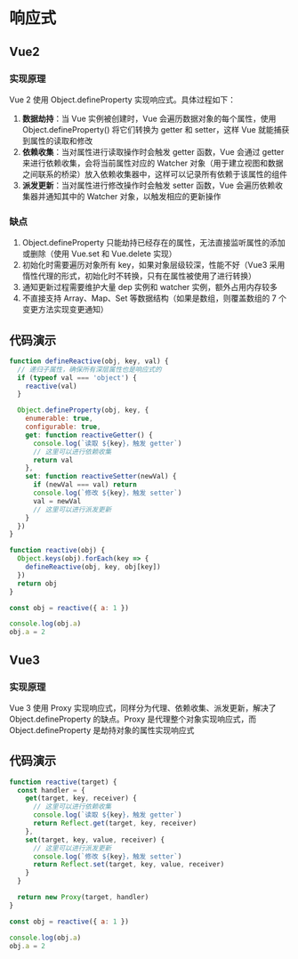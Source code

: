 # 响应式

## Vue2

### 实现原理

Vue 2 使用 Object.defineProperty 实现响应式。具体过程如下：

1. **数据劫持**：当 Vue 实例被创建时，Vue 会遍历数据对象的每个属性，使用 Object.defineProperty() 将它们转换为 getter 和 setter，这样 Vue 就能捕获到属性的读取和修改
2. **依赖收集**：当对属性进行读取操作时会触发 getter 函数，Vue 会通过 getter 来进行依赖收集，会将当前属性对应的 Watcher 对象（用于建立视图和数据之间联系的桥梁）放入依赖收集器中，这样可以记录所有依赖于该属性的组件
3. **派发更新**：当对属性进行修改操作时会触发 setter 函数，Vue 会遍历依赖收集器并通知其中的 Watcher 对象，以触发相应的更新操作

### 缺点

1. Object.defineProperty 只能劫持已经存在的属性，无法直接监听属性的添加或删除（使用 Vue.set 和 Vue.delete 实现）
2. 初始化时需要遍历对象所有 key，如果对象层级较深，性能不好（Vue3 采用惰性代理的形式，初始化时不转换，只有在属性被使用了进行转换）
3. 通知更新过程需要维护大量 dep 实例和 watcher 实例，额外占用内存较多
4. 不直接支持 Array、Map、Set 等数据结构（如果是数组，则覆盖数组的 7 个变更方法实现变更通知）

## 代码演示

```js
function defineReactive(obj, key, val) {
  // 递归子属性，确保所有深层属性也是响应式的
  if (typeof val === 'object') {
    reactive(val)
  }

  Object.defineProperty(obj, key, {
    enumerable: true,
    configurable: true,
    get: function reactiveGetter() {
      console.log(`读取 ${key}，触发 getter`)
      // 这里可以进行依赖收集
      return val
    },
    set: function reactiveSetter(newVal) {
      if (newVal === val) return
      console.log(`修改 ${key}，触发 setter`)
      val = newVal
      // 这里可以进行派发更新
    }
  })
}

function reactive(obj) {
  Object.keys(obj).forEach(key => {
    defineReactive(obj, key, obj[key])
  })
  return obj
}

const obj = reactive({ a: 1 })

console.log(obj.a)
obj.a = 2
```

## Vue3

### 实现原理

Vue 3 使用 Proxy 实现响应式，同样分为代理、依赖收集、派发更新，解决了 Object.defineProperty 的缺点。Proxy 是代理整个对象实现响应式，而 Object.defineProperty 是劫持对象的属性实现响应式

## 代码演示

```js
function reactive(target) {
  const handler = {
    get(target, key, receiver) {
      // 这里可以进行依赖收集
      console.log(`读取 ${key}，触发 getter`)
      return Reflect.get(target, key, receiver)
    },
    set(target, key, value, receiver) {
      // 这里可以进行派发更新
      console.log(`修改 ${key}，触发 setter`)
      return Reflect.set(target, key, value, receiver)
    }
  }

  return new Proxy(target, handler)
}

const obj = reactive({ a: 1 })

console.log(obj.a)
obj.a = 2
```


